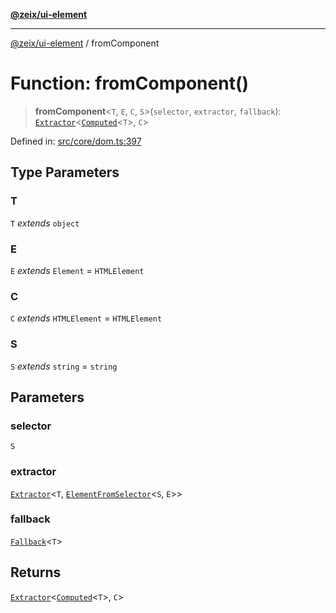 [**@zeix/ui-element**](../README.md)

***

[@zeix/ui-element](../globals.md) / fromComponent

# Function: fromComponent()

> **fromComponent**\<`T`, `E`, `C`, `S`\>(`selector`, `extractor`, `fallback`): [`Extractor`](../type-aliases/Extractor.md)\<[`Computed`](../type-aliases/Computed.md)\<`T`\>, `C`\>

Defined in: [src/core/dom.ts:397](https://github.com/zeixcom/ui-element/blob/f5c20c5e6da1a988462bc7f68d75f2a4c0200046/src/core/dom.ts#L397)

## Type Parameters

### T

`T` *extends* `object`

### E

`E` *extends* `Element` = `HTMLElement`

### C

`C` *extends* `HTMLElement` = `HTMLElement`

### S

`S` *extends* `string` = `string`

## Parameters

### selector

`S`

### extractor

[`Extractor`](../type-aliases/Extractor.md)\<`T`, [`ElementFromSelector`](../type-aliases/ElementFromSelector.md)\<`S`, `E`\>\>

### fallback

[`Fallback`](../type-aliases/Fallback.md)\<`T`\>

## Returns

[`Extractor`](../type-aliases/Extractor.md)\<[`Computed`](../type-aliases/Computed.md)\<`T`\>, `C`\>

